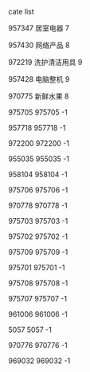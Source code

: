 cate list

957347 居室电器 7

957430 网络产品 8

972219 洗护清洁用具 9

957428 电脑整机 9

970775 新鲜水果 8

975705 975705 -1

957718 957718 -1

972200 972200 -1

955035 955035 -1

958104 958104 -1

975706 975706 -1

970778 970778 -1

975703 975703 -1

975702 975702 -1

975709 975709 -1

975701 975701 -1

975708 975708 -1

975707 975707 -1

961006 961006 -1

5057 5057 -1

970776 970776 -1

969032 969032 -1

